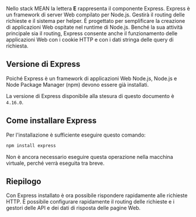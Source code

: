 Nello stack MEAN la lettera **E** rappresenta il componente Express. Express è un framework di server Web compilato per Node.js. Gestirà il routing delle richieste e il sistema per helper. È progettato per semplificare la creazione di applicazioni Web ospitate nel runtime di Node.js. Benché la sua attività principale sia il routing, Express consente anche il funzionamento delle applicazioni Web con i cookie HTTP e con i dati stringa delle query di richiesta.

## <a name="express-version"></a>Versione di Express

Poiché Express è un framework di applicazioni Web Node.js, Node.js e Node Package Manager (npm) devono essere già installati.

La versione di Express disponibile alla stesura di questo documento è `4.16.0`.

## <a name="how-to-install-express"></a>Come installare Express

Per l'installazione è sufficiente eseguire questo comando:

   ```bash
   npm install express
   ```

Non è ancora necessario eseguire questa operazione nella macchina virtuale, perché verrà eseguita tra breve.

## <a name="summary"></a>Riepilogo

Con Express installato è ora possibile rispondere rapidamente alle richieste HTTP. È possibile configurare rapidamente il routing delle richieste e i gestori delle API e dei dati di risposta delle pagine Web.